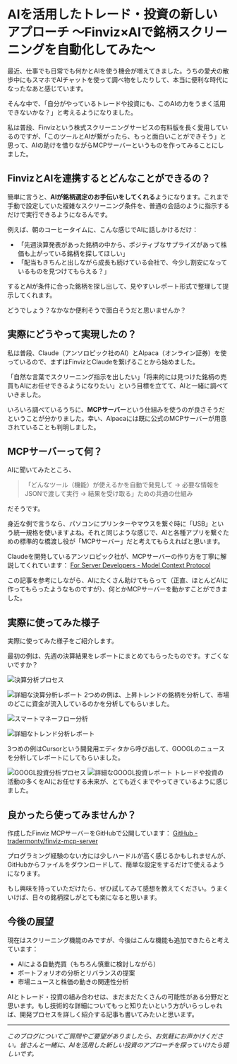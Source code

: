 # AIを活用したトレード・投資の新しいアプローチ 〜Finviz×AIで銘柄スクリーニングを自動化してみた〜


最近、仕事でも日常でも何かとAIを使う機会が増えてきました。うちの愛犬の散歩中にもスマホでAIチャットを使って調べ物をしたりして、本当に便利な時代になったなあと感じています。

そんな中で、「自分がやっているトレードや投資にも、このAIの力をうまく活用できないかな？」と考えるようになりました。

私は普段、Finvizという株式スクリーニングサービスの有料版を長く愛用しているのですが、「このツールとAIが繋がったら、もっと面白いことができそう」と思って、AIの助けを借りながらMCPサーバーというものを作ってみることにしました。

## FinvizとAIを連携するとどんなことができるの？

簡単に言うと、**AIが銘柄選定のお手伝いをしてくれる**ようになります。これまで手動で設定していた複雑なスクリーニング条件を、普通の会話のように指示するだけで実行できるようになるんです。

例えば、朝のコーヒータイムに、こんな感じでAIに話しかけるだけ：

- 「先週決算発表があった銘柄の中から、ポジティブなサプライズがあって株価も上がっている銘柄を探してほしい」
- 「配当もきちんと出しながら成長も続けている会社で、今少し割安になっているものを見つけてもらえる？」

するとAIが条件に合った銘柄を探し出して、見やすいレポート形式で整理して提示してくれます。

どうでしょう？なかなか便利そうで面白そうだと思いませんか？

## 実際にどうやって実現したの？

私は普段、Claude（アンソロピック社のAI）とAlpaca（オンライン証券）を使っているので、まずはFinvizとClaudeを繋げることから始めました。

「自然な言葉でスクリーニング指示を出したい」「将来的には見つけた銘柄の売買もAIにお任せできるようになりたい」という目標を立てて、AIと一緒に調べていきました。

いろいろ調べているうちに、**MCPサーバー**という仕組みを使うのが良さそうだということが分かりました。幸い、Alpacaには既に公式のMCPサーバーが用意されていることも判明しました。

## MCPサーバーって何？

AIに聞いてみたところ、

> 「どんなツール（機能）が使えるかを自動で発見して → 必要な情報をJSONで渡して実行 → 結果を受け取る」ための共通の仕組み

だそうです。

身近な例で言うなら、パソコンにプリンターやマウスを繋ぐ時に「USB」という統一規格を使いますよね。それと同じような感じで、AIと各種アプリを繋ぐための標準的な橋渡し役が「MCPサーバー」だと考えてもらえればと思います。

Claudeを開発しているアンソロピック社が、MCPサーバーの作り方を丁寧に解説してくれています： [For Server Developers - Model Context Protocol](https://modelcontextprotocol.io/quickstart/server)

この記事を参考にしながら、AIにたくさん助けてもらって（正直、ほとんどAIに作ってもらったようなものですが）、何とかMCPサーバーを動かすことができました。


## 実際に使ってみた様子

実際に使ってみた様子をご紹介します。

最初の例は、先週の決算結果をレポートにまとめてもらったものです。すごくないですか？



![決算分析プロセス](../media/earnings_winners_with_market_momentum.png)

![詳細な決算分析レポート](../media/earnings_winners_with_market_momentum_detail.png)
2つめの例は、上昇トレンドの銘柄を分析して、市場のどこに資金が流入しているのかを分析してもらいました。




![スマートマネーフロー分析](../media/smart_monty_stock_trends.png)

![詳細なトレンド分析レポート](../media/smart_monty_stock_trends_detail.png)

3つめの例はCursorという開発用エディタから呼び出して、GOOGLのニュースを分析してレポートにしてもらいました。


![GOOGL投資分析プロセス](../media/GOOGL_stock_investment_analysis.png)
![詳細なGOOGL投資レポート](../media/GOOGL_stock_investment_analysis_detail.png)
トレードや投資の活動の多くをAIにお任せする未来が、とても近くまでやってきているように感じました。


## 良かったら使ってみませんか？

作成したFinviz MCPサーバーをGitHubで公開しています： [GitHub - tradermonty/finviz-mcp-server](https://github.com/tradermonty/finviz-mcp-server)

プログラミング経験のない方には少しハードルが高く感じるかもしれませんが、GitHubからファイルをダウンロードして、簡単な設定をするだけで使えるようになります。

もし興味を持っていただけたら、ぜひ試してみて感想を教えてください。うまくいけば、日々の銘柄探しがとても楽になると思います。

## 今後の展望

現在はスクリーニング機能のみですが、今後はこんな機能も追加できたらと考えています：

- AIによる自動売買（もちろん慎重に検討しながら）
- ポートフォリオの分析とリバランスの提案
- 市場ニュースと株価の動きの関連性分析

AIとトレード・投資の組み合わせは、まだまだたくさんの可能性がある分野だと思います。もし技術的な詳細についてもっと知りたいという方がいらっしゃれば、開発プロセスを詳しく紹介する記事も書いてみたいと思います。

***

*このブログについてご質問やご要望がありましたら、お気軽にお声かけください。皆さんと一緒に、AIを活用した新しい投資のアプローチを探っていけたら嬉しいです。*
